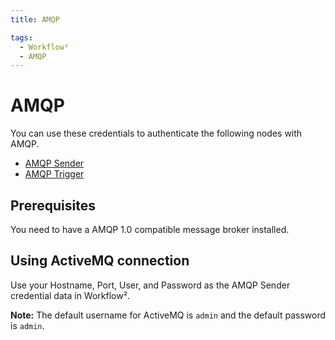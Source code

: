 ```yaml
---
title: AMQP

tags:
  - Workflow²
  - AMQP
---
```



# AMQP

You can use these credentials to authenticate the following nodes with AMQP.
- [AMQP Sender](/workflow/integrations/nodes/workflow-nodes-base.amqp/)
- [AMQP Trigger](/workflow/integrations/trigger-nodes/workflow-nodes-base.amqpTrigger/)

## Prerequisites

You need to have a AMQP 1.0 compatible message broker installed.

## Using ActiveMQ connection

Use your Hostname, Port, User, and Password as the AMQP Sender credential data in Workflow².

**Note:** The default username for ActiveMQ is `admin` and the default password is `admin`.
